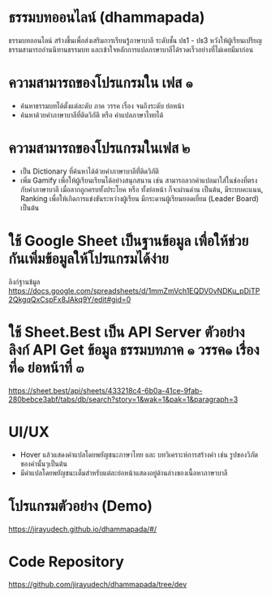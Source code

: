 # ธรรมบทออนไลน์ (dhammapada)
ธรรมบทออนไลน์ สร้างขึ้นเพื่อส่งเสริมการเรียนรู้ภาษาบาลี ระดับชั้น ปธ1 - ปธ3 หวังให้ผู้เรียนเปรียญธรรมสามารถอ่านนิทานธรรมบท และเข้าใจหลักการแปลภาษาบาลีได้รวดเร็วอย่างที่ไม่เคยมีมาก่อน

# ความสามารถของโปรแกรมใน เฟส ๑
- ค้นหาธรรมบทได้ตั้งแต่ละดับ ภาค วรรค เรื่อง จนถึงระดับ ย่อหน้า
- ค้นหาด้วยคำภาษาบาลีที่ติดวิภัติ หรือ คำแปลภาษาไทยได้ 

# ความสามารถของโปรแกรมในเฟส ๒
- เป็น Dictionary ที่ค้นหาได้ด้วยคำภาษาบาลีที่่ติดวิภัติ
- เพิ่ม Gamify เพื่อให้ผู้เรียนเรียนได้อย่างสนุกสนาน เช่น สามารถลากคำแปลมาใส่ในช่องที่ตรงกับคำภาษาบาลี เมื่อลากถูกครบทั้งประโยค หรือ ทั้งย่อหน้า ก็จะผ่านด่าน เป็นต้น, มีระบบคะแนน, Ranking เพื่อให้เกิดการแข่งขันระหว่างผู้เรียน มีกระดานผู้เรียนยอดเยี่ยม (Leader Board)  เป็นต้น 

# ใช้ Google Sheet เป็นฐานข้อมูล เพื่อให้ช่วยกันเพิ่มข้อมูลให้โปรแกรมได้ง่าย
ลิงก์ฐานข้มูล
https://docs.google.com/spreadsheets/d/1mmZmVch1EQDV0vNDKu_pDiTP2QkgqQxCspFx8JAkq9Y/edit#gid=0

# ใช้ Sheet.Best เป็น API Server ตัวอย่างลิงก์ API Get ข้อมูล ธรรมบทภาค ๑ วรรค๑ เรื่องที่๑ ย่อหน้าที่ ๓ 
https://sheet.best/api/sheets/433218c4-6b0a-41ce-9fab-280bebce3abf/tabs/db/search?story=1&wak=1&pak=1&paragraph=3 

# UI/UX 
- Hover แล้วแสดงคำแปลโดยพยัญชนะภาษาไทย และ บทวิเคราะห์การสร้างคำ เช่น รูปของวิภัตของคำนั้นๆเป็นต้น
- มีคำแปลโดยพยัญชนะเต็มสำหรับแต่ละย่อหน้าแสดงอยู่ด้านล่างของเนื้อหาภาษาบาลี 

# โปรแกรมตัวอย่าง (Demo)
https://jirayudech.github.io/dhammapada/#/

# Code Repository
https://github.com/jirayudech/dhammapada/tree/dev

